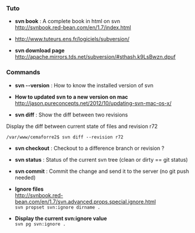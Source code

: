 ### Tuto
* **svn book** : A complete book in html on svn    
http://svnbook.red-bean.com/en/1.7/index.html

* http://www.tuteurs.ens.fr/logiciels/subversion/

* **svn download page**   http://apache.mirrors.tds.net/subversion/#sthash.k9LsBwzn.dpuf

### Commands
* **svn --version** : How to know the installed version of svn   
* **How to updated svn to a new version on mac**    
http://jason.pureconcepts.net/2012/10/updating-svn-mac-os-x/

* **svn diff** : Show the diff between two revisions   

Display the diff between current state of files and revision r72
```
/var/www/cemaforre2$ svn diff --revision r72
```

* **svn checkout** : Checkout to a difference branch or revision ?
* **svn status** : Status of the current svn tree (clean or dirty == git status)
* **svn commit** : Commit the change and send it to the server (no git push needed)

* **Ignore files**   
http://svnbook.red-bean.com/en/1.7/svn.advanced.props.special.ignore.html   
````svn propset svn:ignore dirname .````
* **Display the current svn:ignore value**   
````svn pg svn:ignore .````
